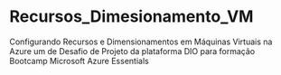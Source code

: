 # Recursos_Dimesionamento_VM
Configurando Recursos e Dimensionamentos em Máquinas Virtuais na Azure um de Desafio de Projeto da plataforma DIO para formação Bootcamp Microsoft Azure Essentials
